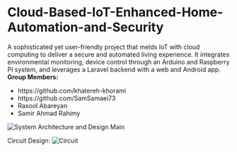 # Cloud-Based-IoT-Enhanced-Home-Automation-and-Security
A sophisticated yet user-friendly project that melds IoT with cloud computing to deliver a secure and automated living experience. It integrates environmental monitoring, device control through an Arduino and Raspberry Pi system, and leverages a Laravel backend with a web and Android app. 
<br /><b>Group Members:</b></br>
<ul>
<li>https://github.com/khatereh-khorami</li>
<li>https://github.com/SamSamaei73</li>
<li>Rasool Abareyan</li>
<li>Samir Ahmad Rahimy</li>
</ul>

![System Architecture and Design Main](https://github.com/hamzeh-kabuli/Cloud-Based-IoT-Enhanced-Home-Automation-and-Security/assets/46210369/b68d3ed8-dd23-4b9f-bce0-1c6883def8ab)

Circuit Design:
![Circuit](https://github.com/hamzeh-kabuli/Cloud-Based-IoT-Enhanced-Home-Automation-and-Security/assets/46210369/8aede21f-3f89-49fb-b97e-b38eb2565b30)
